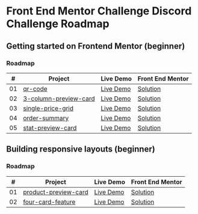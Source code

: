 # Front End Mentor Challenge Discord Challenge Roadmap

## Getting started on Frontend Mentor (beginner)

### Roadmap

|  #  | Project                                                                                           | Live Demo                                                  | Front End Mentor                   |
| :-: | ------------------------------------------------------------------------------------------------- | ---------------------------------------------------------- | ---------------------------------- |
| 01  | [qr-code](https://github.com/dovecancode/proj-mentor/tree/main/qr-code)                           | [Live Demo](https://dove-qr-code-mentor.netlify.app/)      | [Solution](http://bit.ly/3v2uw4w)  |
| 02  | [3-column-preview-card](https://github.com/dovecancode/proj-mentor/tree/main/column-preview-card) | [Live Demo](https://dove-column-preview-card.netlify.app/) | [Solution](https://bit.ly/3tjNH9q) |
| 03  | [single-price-grid](https://github.com/dovecancode/proj-mentor/tree/main/single-price-grid)       | [Live Demo](https://dove-single-price-grid.netlify.app/)   | [Solution](https://bit.ly/3tmjPJz) |
| 04  | [order-summary](https://github.com/dovecancode/proj-mentor/tree/main/order-summary)               | [Live Demo](https://dove-order-summary.netlify.app/)       | [Solution](https://bit.ly/3v3UtRr) |
| 05  | [stat-preview-card](https://github.com/dovecancode/proj-mentor/tree/main/stats-preview-card)      | [Live Demo](https://dove-stat-preview-card.netlify.app/)   | [Solution](https://bit.ly/4838xce) |

## Building responsive layouts (beginner)

### Roadmap

|  #  | Project                                                                                           | Live Demo                                                   | Front End Mentor                   |
| :-: | ------------------------------------------------------------------------------------------------- | ----------------------------------------------------------- | ---------------------------------- |
| 01  | [product-preview-card](https://github.com/dovecancode/proj-mentor/tree/main/product-preview-card) | [Live Demo](https://dove-product-preview-card.netlify.app/) | [Solution](https://bit.ly/41tiWeN) |
| 02  | [four-card-feature](https://github.com/dovecancode/proj-mentor/tree/main/four-card-feature)       | [Live Demo](https://dove-four-card-feature.netlify.app/)    | [Solution](https://bit.ly/3GXncK1) |
